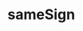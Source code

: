 # sameSign

<!-- TODO-START
TODO: Fill short description here.

## Type signature

TODO: Fill type signature down below.

```
any ⇒ any
```

## Examples

TODO: List at least one example down below.

```javascript
sameSign(); // ⇒ TODO
```

## Questions

TODO: List questions that may this function answers.
TODO-END -->
